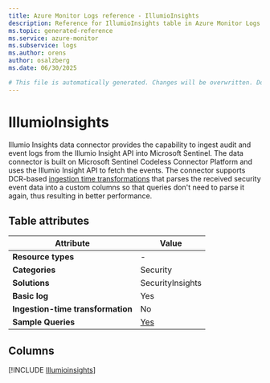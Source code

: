 ```yaml
---
title: Azure Monitor Logs reference - IllumioInsights
description: Reference for IllumioInsights table in Azure Monitor Logs.
ms.topic: generated-reference
ms.service: azure-monitor
ms.subservice: logs
ms.author: orens
author: osalzberg
ms.date: 06/30/2025

# This file is automatically generated. Changes will be overwritten. Do not change this file directly.
---
```


# IllumioInsights

Illumio Insights data connector provides the capability to ingest audit and event logs from the Illumio Insight API into Microsoft Sentinel. The data connector is built on Microsoft Sentinel Codeless Connector Platform and uses the Illumio Insight API to fetch the events. The connector supports DCR-based [ingestion time transformations](https://docs.microsoft.com/azure/azure-monitor/logs/custom-logs-overview) that parses the received security event data into a custom columns so that queries don't need to parse it again, thus resulting in better performance.


## Table attributes

|Attribute|Value|
|---|---|
|**Resource types**|-|
|**Categories**|Security|
|**Solutions**| SecurityInsights|
|**Basic log**|Yes|
|**Ingestion-time transformation**|No|
|**Sample Queries**|[Yes](/azure/azure-monitor/reference/queries/Illumioinsights)|



## Columns
  
[!INCLUDE [Illumioinsights](~/reusable-content/ce-skilling/azure/includes/azure-monitor/reference/tables/ilumioinsights-include.md)]
